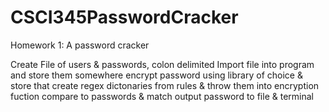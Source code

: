 # CSCI345PasswordCracker
Homework 1: A password cracker 

Create File of users & passwords, colon delimited
Import file into program and store them somewhere
encrypt password using library of choice & store that
create regex dictonaries from rules & throw them into encryption fuction
compare to passwords & match 
output password to file & terminal
